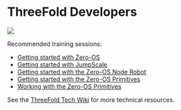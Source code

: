 # ThreeFold Developers

![](https://images.unsplash.com/photo-1469395446868-fb6a048d5ca3?ixlib=rb-0.3.5&ixid=eyJhcHBfaWQiOjEyMDd9&s=3b253c025759db68595a316e7d4991fd&auto=format&fit=crop&w=1490&q=80)

Recommended training sessions:
- [Getting started with Zero-OS](/developers/getting_started_with_zos.md)
- [Getting started with JumpScale](/developers/getting_started_with_js_930.md)
- [Getting started with the Zero-OS Node Robot](/developers/getting_started_with_node_robot.md)
- [Getting started with the Zero-OS Primitives](/developers/getting_started_with_zos_primitives.md)
- [Working with the Zero-OS Primitives](/developers/working_with_zos_primitives.md)

See the [ThreeFold Tech Wiki](https://threefoldfoundation.github.io/info_tech/#/) for more technical resources.